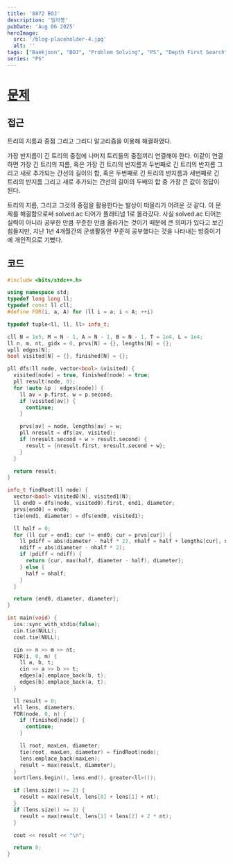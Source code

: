 ```yaml
---
title: '8872 BOJ'
description: '빌라봉'
pubDate: 'Aug 06 2025'
heroImage:
  src: '/blog-placeholder-4.jpg'
  alt: ''
tags: ["Baekjoon", "BOJ", "Problem Solving", "PS", "Depth First Search", "DFS", "Diameter of Tree", "Greedy"]
series: "PS"
---
```


# [문제](https://www.acmicpc.net/problem/8872)

## 접근

트리의 지름과 중점 그리고 그리디 알고리즘을 이용해 해결하였다.

가장 반지름이 긴 트리의 중점에 나머지 트리들의 중점끼리 연결해야 한다.
이같이 연결하면 가장 긴 트리의 지름,
혹은 가장 긴 트리의 반지름과 두번째로 긴 트리의 반지름 그리고 새로 추가되는 간선의 길이의 합,
혹은 두번째로 긴 트리의 반지름과 세번째로 긴 트리의 반지름 그리고 새로 추가되는 간선의 길이의 두배의 합 중
가장 큰 값이 정답이 된다.

트리의 지름, 그리고 그것의 중점을 활용한다는 발상이 떠올리기 어려운 것 같다.
이 문제를 해결함으로써 solved.ac 티어가 플래티넘 1로 올라갔다.
사실 solved.ac 티어는 실력이 아니라 공부한 만큼 꾸준한 만큼 올라가는 것이기 때문에 큰 의미가 있다고 보긴 힘들지만,
지난 1년 4개월간의 군생활동안 꾸준히 공부했다는 것을 나타내는 방증이기에 개인적으로 기뻤다.

## 코드

```c++
#include <bits/stdc++.h>

using namespace std;
typedef long long ll;
typedef const ll cll;
#define FOR(i, a, A) for (ll i = a; i < A; ++i)

typedef tuple<ll, ll, ll> info_t;

cll N = 1e5, M = N - 1, A = N - 1, B = N - 1, T = 1e4, L = 1e4;
ll n, m, nt, gidx = 0, prvs[N] = {}, lengths[N] = {};
vpll edges[N];
bool visited[N] = {}, finished[N] = {};

pll dfs(ll node, vector<bool> &visited) {
  visited[node] = true, finished[node] = true;
  pll result(node, 0);
  for (auto &p : edges[node]) {
    ll av = p.first, w = p.second;
    if (visited[av]) {
      continue;
    }

    prvs[av] = node, lengths[av] = w;
    pll nresult = dfs(av, visited);
    if (nresult.second + w > result.second) {
      result = {nresult.first, nresult.second + w};
    }
  }

  return result;
}

info_t findRoot(ll node) {
  vector<bool> visited0(N), visited1(N);
  ll end0 = dfs(node, visited0).first, end1, diameter;
  prvs[end0] = end0;
  tie(end1, diameter) = dfs(end0, visited1);

  ll half = 0;
  for (ll cur = end1; cur != end0; cur = prvs[cur]) {
    ll pdiff = abs(diameter - half * 2), nhalf = half + lengths[cur], ndiff;
    ndiff = abs(diameter - nhalf * 2);
    if (pdiff < ndiff) {
      return {cur, max(half, diameter - half), diameter};
    } else {
      half = nhalf;
    }
  }

  return {end0, diameter, diameter};
}

int main(void) {
  ios::sync_with_stdio(false);
  cin.tie(NULL);
  cout.tie(NULL);

  cin >> n >> m >> nt;
  FOR(i, 0, m) {
    ll a, b, t;
    cin >> a >> b >> t;
    edges[a].emplace_back(b, t);
    edges[b].emplace_back(a, t);
  }

  ll result = 0;
  vll lens, diameters;
  FOR(node, 0, n) {
    if (finished[node]) {
      continue;
    }

    ll root, maxLen, diameter;
    tie(root, maxLen, diameter) = findRoot(node);
    lens.emplace_back(maxLen);
    result = max(result, diameter);
  }
  sort(lens.begin(), lens.end(), greater<ll>());

  if (lens.size() >= 2) {
    result = max(result, lens[0] + lens[1] + nt);
  }
  if (lens.size() >= 3) {
    result = max(result, lens[1] + lens[2] + 2 * nt);
  }

  cout << result << "\n";

  return 0;
}
```
